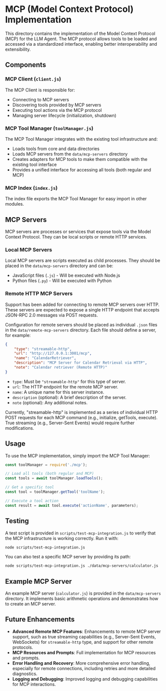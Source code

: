 # MCP (Model Context Protocol) Implementation

This directory contains the implementation of the Model Context Protocol (MCP) for the LLM Agent. The MCP protocol allows tools to be loaded and accessed via a standardized interface, enabling better interoperability and extensibility.

## Components

### MCP Client (`client.js`)

The MCP Client is responsible for:
- Connecting to MCP servers
- Discovering tools provided by MCP servers
- Executing tool actions via the MCP protocol
- Managing server lifecycle (initialization, shutdown)

### MCP Tool Manager (`toolManager.js`)

The MCP Tool Manager integrates with the existing tool infrastructure and:
- Loads tools from core and data directories
- Loads MCP servers from the `data/mcp-servers` directory
- Creates adapters for MCP tools to make them compatible with the existing tool interface
- Provides a unified interface for accessing all tools (both regular and MCP)

### MCP Index (`index.js`)

The index file exports the MCP Tool Manager for easy import in other modules.

## MCP Servers

MCP servers are processes or services that expose tools via the Model Context Protocol. They can be local scripts or remote HTTP services.

### Local MCP Servers
Local MCP servers are scripts executed as child processes. They should be placed in the `data/mcp-servers` directory and can be:
- JavaScript files (`.js`) - Will be executed with Node.js
- Python files (`.py`) - Will be executed with Python

### Remote HTTP MCP Servers
Support has been added for connecting to remote MCP servers over HTTP. These servers are expected to expose a single HTTP endpoint that accepts JSON-RPC 2.0 messages via POST requests.

Configuration for remote servers should be placed as individual `.json` files in the `data/remote-mcp-servers` directory. Each file should define a server, for example:

```json
{
    "type": "streamable-http",
    "url": "http://127.0.0.1:3001/mcp",
    "name": "CalendarRetriever",
    "description": "MCP Server for Calendar Retrieval via HTTP",
    "note": "Calendar retriever (Remote HTTP)"
}
```

- `type`: Must be `"streamable-http"` for this type of server.
- `url`: The HTTP endpoint for the remote MCP server.
- `name`: A unique name for this server instance.
- `description` (optional): A brief description of the server.
- `note` (optional): Any additional notes.

Currently, "streamable-http" is implemented as a series of individual HTTP POST requests for each MCP command (e.g., initialize, getTools, execute). True streaming (e.g., Server-Sent Events) would require further modifications.

## Usage

To use the MCP implementation, simply import the MCP Tool Manager:

```javascript
const toolManager = require('./mcp');

// Load all tools (both regular and MCP)
const tools = await toolManager.loadTools();

// Get a specific tool
const tool = toolManager.getTool('toolName');

// Execute a tool action
const result = await tool.execute('actionName', parameters);
```

## Testing

A test script is provided in `scripts/test-mcp-integration.js` to verify that the MCP infrastructure is working correctly. Run it with:

```bash
node scripts/test-mcp-integration.js
```

You can also test a specific MCP server by providing its path:

```bash
node scripts/test-mcp-integration.js ./data/mcp-servers/calculator.js
```

## Example MCP Server

An example MCP server (`calculator.js`) is provided in the `data/mcp-servers` directory. It implements basic arithmetic operations and demonstrates how to create an MCP server.

## Future Enhancements

- **Advanced Remote MCP Features**: Enhancements to remote MCP server support, such as true streaming capabilities (e.g., Server-Sent Events, WebSockets) for `streamable-http` type, and support for other remote protocols.
- **MCP Resources and Prompts**: Full implementation for MCP resources and prompts.
- **Error Handling and Recovery**: More comprehensive error handling, especially for remote connections, including retries and more detailed diagnostics.
- **Logging and Debugging**: Improved logging and debugging capabilities for MCP interactions.
